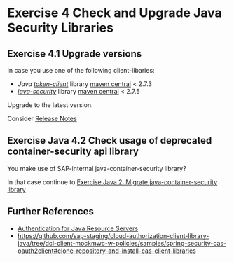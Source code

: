 # Exercise 4 Check and Upgrade Java Security Libraries

## Exercise 4.1 Upgrade versions
In case you use one of the following client-libaries:

- *Java* [*token-client*](https://github.com/SAP/cloud-security-xsuaa-integration/tree/master/token-client) library [maven central](https://search.maven.org/search?q=g:com.sap.cloud.security.xsuaa) < 2.7.3
- [*java-security*](https://github.wdf.sap.corp/CPSecurity/java-container-security) library [maven central](https://search.maven.org/search?q=g:com.sap.cloud.security) < 2.7.5

Upgrade to the latest version.

Consider [Release Notes](https://github.com/SAP/cloud-security-xsuaa-integration/releases)

## Exercise Java 4.2 Check usage of deprecated container-security api library
You make use of SAP-internal java-container-security library? 

In that case continue to [Exercise Java 2: Migrate java-container-security library](../java/migrationguides/README.md)


## Further References
- [Authentication for Java Resource Servers](https://help.sap.com/viewer/65de2977205c403bbc107264b8eccf4b/Cloud/en-US/5af489d4cfd54b0790a02e9f1425d57d.html)
- https://github.com/sap-staging/cloud-authorization-client-library-java/tree/dcl-client-mockmwc-w-policies/samples/spring-security-cas-oauth2client#clone-repository-and-install-cas-client-libraries

